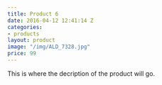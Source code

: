 ```yaml
---
title: Product 6
date: 2016-04-12 12:41:14 Z
categories:
- products
layout: product
image: "/img/ALD_7328.jpg"
price: 99
---
```


This is where the decription of the product will go.
